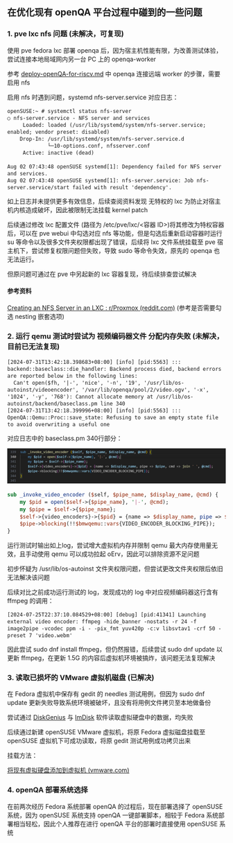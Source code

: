 ## 在优化现有 openQA 平台过程中碰到的一些问题

### 1. pve lxc nfs 问题 (未解决，可复现)

使用 pve fedora lxc 部署 openqa 后，因为宿主机性能有限，为改善测试体验，尝试连接本地局域网内另一台 PC 上的 openqa-worker

参考 [deploy-openQA-for-riscv.md](https://gitee.com/lvxiaoqian/memo/blob/master/deploy-openQA-for-riscv.md) 中 openqa 连接远端 worker 的步骤，需要启用 nfs

启用 nfs 时遇到问题，systemd nfs-server.service 对应日志：

```shell
openSUSE:~ # systemctl status nfs-server
○ nfs-server.service - NFS server and services
     Loaded: loaded (/usr/lib/systemd/system/nfs-server.service; enabled; vendor preset: disabled)
    Drop-In: /usr/lib/systemd/system/nfs-server.service.d
             └─10-options.conf, nfsserver.conf
     Active: inactive (dead)

Aug 02 07:43:48 openSUSE systemd[1]: Dependency failed for NFS server and services.
Aug 02 07:43:48 openSUSE systemd[1]: nfs-server.service: Job nfs-server.service/start failed with result 'dependency'.
```

如上日志并未提供更多有效信息，后续查阅资料发现 无特权的 lxc 为防止对宿主机内核造成破坏，因此被限制无法挂载 kernel patch

后续通过修改 lxc 配置文件 (路径为 /etc/pve/lxc/<容器 ID>)将其修改为特权容器后，可以在 pve webui 中勾选对应 nfs 等功能，但是勾选后重新启动容器时运行 su 等命令以及很多文件夹权限都出现了错误，后续将 lxc 文件系统挂载至 pve 宿主机下，尝试修复权限问题但失败，导致 sudo 等命令失效，原先的 openqa 也无法运行。

但原问题可通过在 pve 中另起新的 lxc 容器复现，待后续排查尝试解决

#### 参考资料

[Creating an NFS Server in an LXC : r/Proxmox (reddit.com)](https://www.reddit.com/r/Proxmox/comments/13zjo9f/creating_an_nfs_server_in_an_lxc/) (参考是否需要勾选 nesting 嵌套选项)

### 2. 运行 qemu 测试时尝试为 视频编码器文件 分配内存失败 (未解决，目前已无法复现)

```log
[2024-07-31T13:42:18.398683+08:00] [info] [pid:5563] ::: backend::baseclass::die_handler: Backend process died, backend errors are reported below in the following lines:
  Can't open($fh, '|-', 'nice', '-n', '19', '/usr/lib/os-autoinst/videoencoder', '/var/lib/openqa/pool/2/video.ogv', '-x', '1024', '-y', '768'): Cannot allocate memory at /usr/lib/os-autoinst/backend/baseclass.pm line 340
[2024-07-31T13:42:18.399996+08:00] [info] [pid:5563] ::: OpenQA::Qemu::Proc::save_state: Refusing to save an empty state file to avoid overwriting a useful one
```

对应日志中的 baseclass.pm 340行部分：

![1722577623793](image/problem/1722577623793.png)

```perl
sub _invoke_video_encoder ($self, $pipe_name, $display_name, @cmd) {
    my $pid = open($self->{$pipe_name}, '|-', @cmd);
    my $pipe = $self->{$pipe_name};
    $self->{video_encoders}->{$pid} = {name => $display_name, pipe => $pipe, cmd => join ' ', @cmd};
    $pipe->blocking(!!$bmwqemu::vars{VIDEO_ENCODER_BLOCKING_PIPE});
}
```

运行测试时输出如上log，尝试增大虚拟机内存并限制 qemu 最大内存使用量无效，且手动使用 qemu 可以成功拉起 oErv，因此可以排除资源不足问题

初步怀疑为 /usr/lib/os-autoinst 文件夹权限问题，但尝试更改文件夹权限后依旧无法解决该问题

后续对比之前成功运行测试的 log，发现成功的 log 中对应视频编码器这行含有 ffmpeg 的调用：

```log
[2024-07-25T22:37:10.084529+08:00] [debug] [pid:41341] Launching external video encoder: ffmpeg -hide_banner -nostats -r 24 -f image2pipe -vcodec ppm -i - -pix_fmt yuv420p -c:v libsvtav1 -crf 50 -preset 7 'video.webm'
```

因此尝试 sudo dnf install ffmpeg，但仍然报错，后续尝试 sudo dnf update 以更新 ffmpeg，在更新 1.5G 的内容后虚拟机环境被搞炸，该问题无法复现解决

### 3. 读取已损坏的 VMware 虚拟机磁盘 (已解决)

在 Fedora 虚拟机中保存有 gedit 的 needles 测试用例，但因为 sudo dnf update 更新失败导致系统环境被破坏，且没有将用例文件拷贝至本地做备份

尝试通过 [DiskGenius](https://www.diskgenius.com/) 与 [ImDisk](https://sourceforge.net/projects/imdisk-toolkit/) 软件读取虚拟硬盘中的数据，均失败

后续通过新建 openSUSE VMware 虚拟机，将原 Fedora 虚拟磁盘挂载至 openSUSE 虚拟机下可成功读取，将原 gedit 测试用例成功拷贝出来

挂载方法：

[将现有虚拟硬盘添加到虚拟机 (vmware.com)](https://docs.vmware.com/cn/VMware-Workstation-Pro/17/com.vmware.ws.using.doc/GUID-430C2B24-6287-4B2C-8F77-224938CE2C9B.html)

### 4. openQA 部署系统选择

在前两次经历 Fedora 系统部署 openQA 的过程后，现在部署选择了 openSUSE 系统，因为 openSUSE 系统支持 openQA 一键部署脚本，相较于 Fedora 系统部署相当轻松，因此个人推荐在进行 openQA 平台的部署时直接使用 openSUSE 系统
